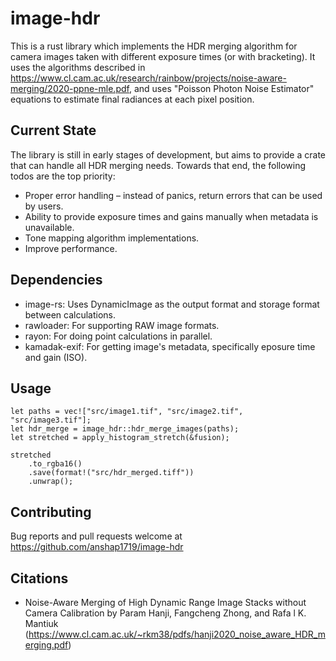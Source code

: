 # image-hdr

This is a rust library which implements the HDR merging algorithm for camera images taken with different exposure times (or with bracketing). It uses the algorithms described in https://www.cl.cam.ac.uk/research/rainbow/projects/noise-aware-merging/2020-ppne-mle.pdf, and uses "Poisson Photon Noise Estimator" equations to estimate final radiances at each pixel position.

## Current State

The library is still in early stages of development, but aims to provide a crate that can handle all HDR merging needs. Towards that end, the following todos are the top priority:

-   Proper error handling – instead of panics, return errors that can be used by users.
-   Ability to provide exposure times and gains manually when metadata is unavailable.
-   Tone mapping algorithm implementations.
-   Improve performance.

## Dependencies

-   image-rs: Uses DynamicImage as the output format and storage format between calculations.
-   rawloader: For supporting RAW image formats.
-   rayon: For doing point calculations in parallel.
-   kamadak-exif: For getting image's metadata, specifically eposure time and gain (ISO).

## Usage

```
let paths = vec!["src/image1.tif", "src/image2.tif", "src/image3.tif"];
let hdr_merge = image_hdr::hdr_merge_images(paths);
let stretched = apply_histogram_stretch(&fusion);

stretched
    .to_rgba16()
    .save(format!("src/hdr_merged.tiff"))
    .unwrap();
```

## Contributing

Bug reports and pull requests welcome at https://github.com/anshap1719/image-hdr

## Citations

-   Noise-Aware Merging of High Dynamic Range Image Stacks without Camera Calibration by Param Hanji, Fangcheng Zhong, and Rafa l K. Mantiuk (https://www.cl.cam.ac.uk/~rkm38/pdfs/hanji2020_noise_aware_HDR_merging.pdf)
